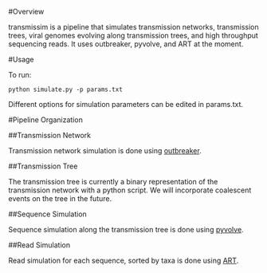 #Overview

transmissim is a pipeline that simulates transmission networks, transmission trees, viral genomes evolving along transmission trees, and high throughput sequencing reads. It uses outbreaker, pyvolve, and ART at the moment.

#Usage

To run:

	python simulate.py -p params.txt

Different options for simulation parameters can be edited in params.txt.

#Pipeline Organization

##Transmission Network

Transmission network simulation is done using [outbreaker](https://sites.google.com/site/therepiproject/r-pac/outbreaker).

##Transmission Tree

The transmission tree is currently a binary representation of the transmission network with a python script. We will incorporate coalescent events on the tree in the future.

##Sequence Simulation

Sequence simulation along the transmission tree is done using [pyvolve](https://github.com/sjspielman/pyvolve).

##Read Simulation

Read simulation for each sequence, sorted by taxa is done using [ART](http://www.niehs.nih.gov/research/resources/software/biostatistics/art/).